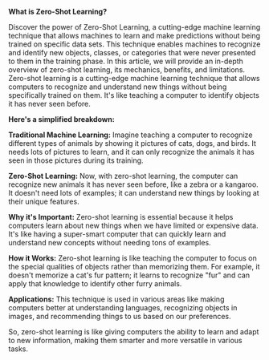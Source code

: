 **What is Zero-Shot Learning?**

Discover the power of Zero-Shot Learning, a cutting-edge machine learning technique that allows machines to learn and make predictions without being trained on specific data sets.
This technique enables machines to recognize and identify new objects, classes, or categories that were never presented to them in the training phase. In this article, we will provide an in-depth overview of zero-shot learning, its mechanics, benefits, and limitations.
Zero-shot learning is a cutting-edge machine learning technique that allows computers to recognize and understand new things without being specifically trained on them. It's like teaching a computer to identify objects it has never seen before.

**Here's a simplified breakdown:**

**Traditional Machine Learning:** Imagine teaching a computer to recognize different types of animals by showing it pictures of cats, dogs, and birds. It needs lots of pictures to learn, and it can only recognize the animals it has seen in those pictures during its training.

**Zero-Shot Learning:** Now, with zero-shot learning, the computer can recognize new animals it has never seen before, like a zebra or a kangaroo. It doesn't need lots of examples; it can understand new things by looking at their unique features.

**Why it's Important:** Zero-shot learning is essential because it helps computers learn about new things when we have limited or expensive data. It's like having a super-smart computer that can quickly learn and understand new concepts without needing tons of examples.

**How it Works:** Zero-shot learning is like teaching the computer to focus on the special qualities of objects rather than memorizing them. For example, it doesn't memorize a cat's fur pattern; it learns to recognize "fur" and can apply that knowledge to identify other furry animals.

**Applications:** This technique is used in various areas like making computers better at understanding languages, recognizing objects in images, and recommending things to us based on our preferences.

So, zero-shot learning is like giving computers the ability to learn and adapt to new information, making them smarter and more versatile in various tasks.
